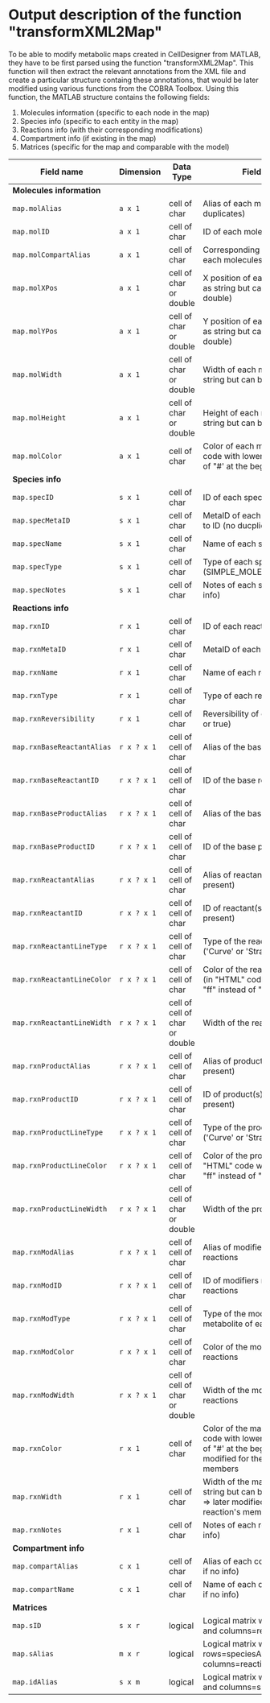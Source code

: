 # Output description of the function "transformXML2Map"

To be able to modify metabolic maps created in CellDesigner from MATLAB,
they have to be first parsed using the function "transformXML2Map".
This function will then extract the relevant annotations from the XML file
and create a particular structure containg these annotations, that would
be later modified using various functions from the COBRA Toolbox.
Using this function, the MATLAB structure contains the following fields:

1.  Molecules information (specific to each node in the map)
2.  Species info (specific to each entity in the map)
3.  Reactions info (with their corresponding modifications)
4.  Compartment info (if existing in the map)
5.  Matrices (specific for the map and comparable with the model)


| **Field name** | **Dimension** | **Data Type** | **Field description** |
|---|---|---|---|
| **Molecules information** |
| `map.molAlias` | `a x 1` | cell of char | Alias of each molecules (no duplicates) |
| `map.molID` | `a x 1` | cell of char | ID of each molecules (duplicates) |
| `map.molCompartAlias` | `a x 1` | cell of char | Corresponding compartment alias of each molecules (EMPTY if no info) |
| `map.molXPos` | `a x 1` | cell of char or double | X position of each molecules (stored as string but can be changed to double) |
| `map.molYPos` | `a x 1` | cell of char or double | Y position of each molecules (stored as string but can be changed to double) |
| `map.molWidth` | `a x 1` | cell of char or double | Width of each molecules (stored as string but can be changed to double) |
| `map.molHeight` | `a x 1` | cell of char or double | Height of each molecules (stored as string but can be changed to double) |
| `map.molColor` | `a x 1` | cell of char | Color of each molecules (in "HTML" code with lowercases and "ff" instead of "#' at the beginning) |
| **Species info** |
| `map.specID` | `s x 1` | cell of char | ID of each species (no duplicates) |
| `map.specMetaID` | `s x 1` | cell of char | MetaID of each species often related to ID (no ducplicates) |
| `map.specName` | `s x 1` | cell of char | Name of each species |
| `map.specType` | `s x 1` | cell of char | Type of each species (SIMPLE_MOLECULE/ION/PROTEIN...) |
| `map.specNotes` | `s x 1` | cell of char | Notes of each species (EMPTY if no info) |
| **Reactions info** |
| `map.rxnID` | `r x 1` | cell of char | ID of each reactions (no duplicates) |
| `map.rxnMetaID` | `r x 1` | cell of char | MetaID of each reactions |
| `map.rxnName` | `r x 1` | cell of char | Name of each reactions |
| `map.rxnType` | `r x 1` | cell of char | Type of each reactions |
| `map.rxnReversibility` | `r x 1` | cell of char | Reversibility of each reactions (false or true) |
| `map.rxnBaseReactantAlias` | `r x ? x 1` | cell of cell of char | Alias of the base reactant(s) |
| `map.rxnBaseReactantID` | `r x ? x 1` | cell of cell of char | ID of the base reactant(s) |
| `map.rxnBaseProductAlias` | `r x ? x 1` | cell of cell of char | Alias of the base product(s) |
| `map.rxnBaseProductID` | `r x ? x 1` | cell of cell of char | ID of the base product(s) |
| `map.rxnReactantAlias` | `r x ? x 1` | cell of cell of char | Alias of reactant(s) (EMPTY if not present) |
| `map.rxnReactantID` | `r x ? x 1` | cell of cell of char | ID of reactant(s) (EMPTY if not present) |
| `map.rxnReactantLineType` | `r x ? x 1` | cell of cell of char | Type of the reactant's reaction line ('Curve' or 'Straight') |
| `map.rxnReactantLineColor` | `r x ? x 1` | cell of cell of char | Color of the reactant's reaction line (in "HTML" code with lowercases and "ff" instead of "#' at the beginning) |
| `map.rxnReactantLineWidth` | `r x ? x 1` | cell of cell of char or double | Width of the reactant's reaction line |
| `map.rxnProductAlias` | `r x ? x 1` | cell of cell of char | Alias of product(s) (EMPTY if not present) |
| `map.rxnProductID` | `r x ? x 1` | cell of cell of char | ID of product(s) (EMPTY if not present) |
| `map.rxnProductLineType` | `r x ? x 1` | cell of cell of char | Type of the product's reaction line ('Curve' or 'Straight') |
| `map.rxnProductLineColor` | `r x ? x 1` | cell of cell of char | Color of the product's reaction line (in "HTML" code with lowercases and "ff" instead of "#' at the beginning) |
| `map.rxnProductLineWidth` | `r x ? x 1` | cell of cell of char or double | Width of the product's reaction line |
| `map.rxnModAlias` | `r x ? x 1` | cell of cell of char | Alias of modifiers metabolites of each reactions |
| `map.rxnModID` | `r x ? x 1` | cell of cell of char | ID of modifiers metabolites of each reactions |
| `map.rxnModType` | `r x ? x 1` | cell of cell of char | Type of the modification by the metabolite of each reactions |
| `map.rxnModColor` | `r x ? x 1` | cell of cell of char | Color of the modification line of each reactions |
| `map.rxnModWidth` | `r x ? x 1` | cell of cell of char or double | Width of the modification line of each reactions |
| `map.rxnColor` | `r x 1` | cell of char | Color of the main reaction (in "HTML" code with lowercases and "ff" instead of "#' at the beginning) => later modified for the whole reaction's members |
| `map.rxnWidth` | `r x 1` | cell of char | Width of the main reaction (stored as string but can be changed to double) => later modified for the whole reaction's members |
| `map.rxnNotes` | `r x 1` | cell of char | Notes of each reactions (EMPTY if no info) |
| **Compartment info** |
| `map.compartAlias` | `c x 1` | cell of char | Alias of each compartments (EMPTY if no info) |
| `map.compartName` | `c x 1` | cell of char | Name of each compartments (EMPTY if no info) |
| **Matrices** |
| `map.sID` | `s x r` | logical | Logical matrix with rows=speciesID and columns=reactionsID |
| `map.sAlias` | `m x r` | logical | Logical matrix with rows=speciesAlias and columns=reactionsID |
| `map.idAlias` | `s x m` | logical | Logical matrix widh rows=speciesID and columns=speciesAlias |
